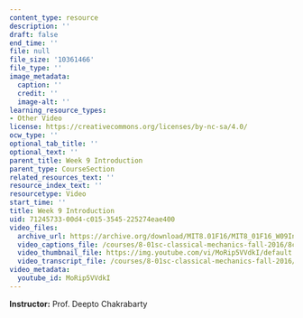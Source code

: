 ```yaml
---
content_type: resource
description: ''
draft: false
end_time: ''
file: null
file_size: '10361466'
file_type: ''
image_metadata:
  caption: ''
  credit: ''
  image-alt: ''
learning_resource_types:
- Other Video
license: https://creativecommons.org/licenses/by-nc-sa/4.0/
ocw_type: ''
optional_tab_title: ''
optional_text: ''
parent_title: Week 9 Introduction
parent_type: CourseSection
related_resources_text: ''
resource_index_text: ''
resourcetype: Video
start_time: ''
title: Week 9 Introduction
uid: 71245733-00d4-c015-3545-225274eae400
video_files:
  archive_url: https://archive.org/download/MIT8.01F16/MIT8_01F16_W09Intro_360p.mp4
  video_captions_file: /courses/8-01sc-classical-mechanics-fall-2016/8ce0ddf98cbc55d69d057b3e299ca240_MoRip5VVdkI.vtt
  video_thumbnail_file: https://img.youtube.com/vi/MoRip5VVdkI/default.jpg
  video_transcript_file: /courses/8-01sc-classical-mechanics-fall-2016/ee1004e503e8267f37719452cddafb63_MoRip5VVdkI.pdf
video_metadata:
  youtube_id: MoRip5VVdkI
---
```

**Instructor:** Prof. Deepto Chakrabarty